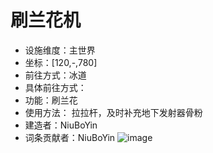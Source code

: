 # 刷兰花机

* 设施维度：主世界
* 坐标：[120,-,780]
* 前往方式：冰道
* 具体前往方式：
* 功能：刷兰花
* 使用方法： 拉拉杆，及时补充地下发射器骨粉
* 建造者：NiuBoYin
* 词条贡献者：NiuBoYin
![image](https://github.com/user-attachments/assets/bd996538-c57a-4d7f-9d56-e8849227d4f6)
